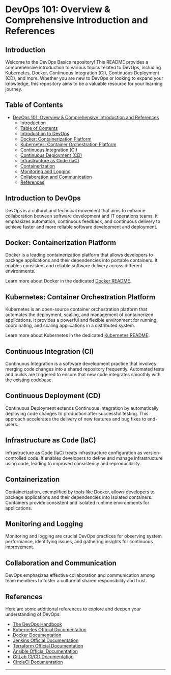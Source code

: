 # DevOps 101: Overview & Comprehensive Introduction and References

## Introduction

Welcome to the DevOps Basics repository! This README provides a comprehensive introduction to various topics related to DevOps, including Kubernetes, Docker, Continuous Integration (CI), Continuous Deployment (CD), and more. Whether you are new to DevOps or looking to expand your knowledge, this repository aims to be a valuable resource for your learning journey.

## Table of Contents

- [DevOps 101: Overview \& Comprehensive Introduction and References](#devops-101-overview--comprehensive-introduction-and-references)
  - [Introduction](#introduction)
  - [Table of Contents](#table-of-contents)
  - [Introduction to DevOps](#introduction-to-devops)
  - [Docker: Containerization Platform](#docker-containerization-platform)
  - [Kubernetes: Container Orchestration Platform](#kubernetes-container-orchestration-platform)
  - [Continuous Integration (CI)](#continuous-integration-ci)
  - [Continuous Deployment (CD)](#continuous-deployment-cd)
  - [Infrastructure as Code (IaC)](#infrastructure-as-code-iac)
  - [Containerization](#containerization)
  - [Monitoring and Logging](#monitoring-and-logging)
  - [Collaboration and Communication](#collaboration-and-communication)
  - [References](#references)

## Introduction to DevOps

DevOps is a cultural and technical movement that aims to enhance collaboration between software development and IT operations teams. It emphasizes automation, continuous feedback, and continuous delivery to achieve faster and more reliable software development and deployment.

## Docker: Containerization Platform

Docker is a leading containerization platform that allows developers to package applications and their dependencies into portable containers. It enables consistent and reliable software delivery across different environments.

Learn more about Docker in the dedicated [Docker README](/Docker).

## Kubernetes: Container Orchestration Platform

Kubernetes is an open-source container orchestration platform that automates the deployment, scaling, and management of containerized applications. It provides a powerful and flexible environment for running, coordinating, and scaling applications in a distributed system.

Learn more about Kubernetes in the dedicated [Kubernetes README](/Kubernetes/kubernetes.md).

## Continuous Integration (CI)

Continuous Integration is a software development practice that involves merging code changes into a shared repository frequently. Automated tests and builds are triggered to ensure that new code integrates smoothly with the existing codebase.

## Continuous Deployment (CD)

Continuous Deployment extends Continuous Integration by automatically deploying code changes to production after successful testing. This approach accelerates the delivery of new features and bug fixes to end-users.

## Infrastructure as Code (IaC)

Infrastructure as Code (IaC) treats infrastructure configuration as version-controlled code. It enables developers to define and manage infrastructure using code, leading to improved consistency and reproducibility.

## Containerization

Containerization, exemplified by tools like Docker, allows developers to package applications and their dependencies into isolated containers. Containers provide consistent and isolated runtime environments for applications.

## Monitoring and Logging

Monitoring and logging are crucial DevOps practices for observing system performance, identifying issues, and gathering insights for continuous improvement.

## Collaboration and Communication

DevOps emphasizes effective collaboration and communication among team members to foster a culture of shared responsibility and trust.

## References

Here are some additional references to explore and deepen your understanding of DevOps:

- [The DevOps Handbook](https://itrevolution.com/book/the-devops-handbook/)
- [Kubernetes Official Documentation](https://kubernetes.io/docs/)
- [Docker Documentation](https://docs.docker.com/)
- [Jenkins Official Documentation](https://www.jenkins.io/doc/)
- [Terraform Official Documentation](https://www.terraform.io/docs/)
- [Ansible Official Documentation](https://docs.ansible.com/)
- [GitLab CI/CD Documentation](https://docs.gitlab.com/ee/ci/)
- [CircleCI Documentation](https://circleci.com/docs/)

---
